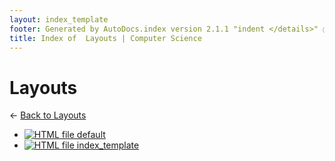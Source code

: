 ```yaml
---
layout: index_template
footer: Generated by AutoDocs.index version 2.1.1 "indent </details>" ⓒ Starwort, 2020
title: Index of  Layouts | Computer Science
---
```


#  Layouts

← [Back to  Layouts](..)

- [![HTML file](https://img.icons8.com/windows/512/bb86fc/regular-document.png) default](_layouts/default.html)
- [![HTML file](https://img.icons8.com/windows/512/bb86fc/regular-document.png) index_template](_layouts/index_template.html)
